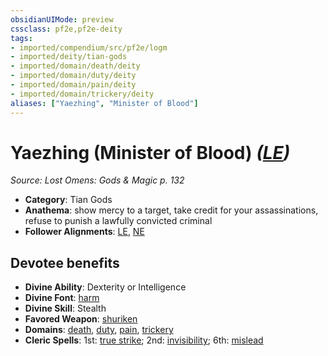 ```yaml
---
obsidianUIMode: preview
cssclass: pf2e,pf2e-deity
tags:
- imported/compendium/src/pf2e/logm
- imported/deity/tian-gods
- imported/domain/death/deity
- imported/domain/duty/deity
- imported/domain/pain/deity
- imported/domain/trickery/deity
aliases: ["Yaezhing", "Minister of Blood"]
---
```

# Yaezhing (Minister of Blood) *([LE](lawful-evil-b1.md))*  
*Source: Lost Omens: Gods & Magic p. 132*  

- **Category**: Tian Gods
- **Anathema**: show mercy to a target, take credit for your assassinations, refuse to punish a lawfully convicted criminal
- **Follower Alignments**: [LE](lawful-evil-b1.md), [NE](neutral-evil-b1.md)

## Devotee benefits

- **Divine Ability**: Dexterity or Intelligence
- **Divine Font**: [harm](../../spells/harm.md)
- **Divine Skill**: Stealth
- **Favored Weapon**: [shuriken](../../equipment/items/shuriken.md)
- **Domains**: [death](../domains.md#Death), [duty](../domains.md#Duty), [pain](../domains.md#Pain), [trickery](../domains.md#Trickery)
- **Cleric Spells**: 1st: [true strike](../../spells/true-strike.md); 2nd: [invisibility](../../spells/invisibility.md); 6th: [mislead](../../spells/mislead.md)